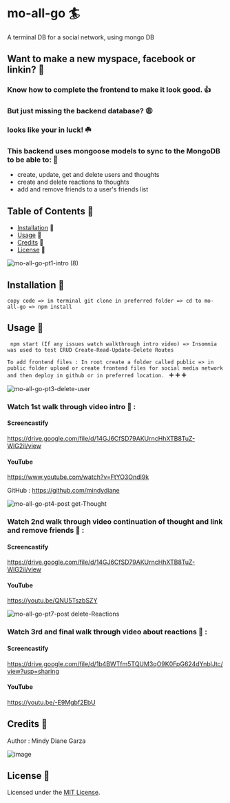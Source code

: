 # mo-all-go :surfer:
A terminal DB for a social network, using mongo DB

## Want to make a new myspace, facebook or linkin? :thought_balloon:

### Know how to complete the frontend to make it look good. :thumbsup:

### But just missing the backend database? :weary:

### looks like your in luck! 	:shamrock: 

### This backend uses mongoose models to sync to the MongoDB to be able to: :seedling:
* create, update, get and delete users and thoughts
* create and delete reactions to thoughts
* add and remove friends to a user's friends list

## Table of Contents :fallen_leaf:

* [Installation](#installation) :fallen_leaf:
* [Usage](#usage) :fallen_leaf:
* [Credits](#credits) :fallen_leaf:
* [License](#license) :fallen_leaf:

![mo-all-go-pt1-intro (8)](https://user-images.githubusercontent.com/80286982/132963411-8832af6e-3d26-43a7-8341-fd56cb781727.gif) 

## Installation :fallen_leaf:

` copy code => in terminal git clone in preferred folder => cd to mo-all-go => npm install 
`

## Usage :fallen_leaf:

` npm start (If any issues watch walkthrough intro video)
=> Insomnia was used to test CRUD Create-Read-Update-Delete Routes`

` To add frontend files : In root create a folder called public => in public folder upload or create frontend files for social media network and then deploy in github or in preferred location. 
` :heavy_plus_sign: :heavy_plus_sign: :heavy_plus_sign:

![mo-all-go-pt3-delete-user](https://user-images.githubusercontent.com/80286982/132966726-f35443ea-8dc7-45e2-b09a-3b4f2402d313.gif)

### Watch 1st walk through video intro :hear_no_evil: : 

#### Screencastify
https://drive.google.com/file/d/14GJ6CfSD79AKUrncHhXTB8TuZ-WlG2iI/view

#### YouTube
https://www.youtube.com/watch?v=FtYO3OndI9k

GitHub :
https://github.com/mindydiane

![mo-all-go-pt4-post get-Thought](https://user-images.githubusercontent.com/80286982/132966548-182b4ab9-05d9-4017-855b-81c18959087a.gif)

### Watch 2nd walk through video continuation of thought and link and remove friends :hear_no_evil: :

#### Screencastify
https://drive.google.com/file/d/14GJ6CfSD79AKUrncHhXTB8TuZ-WlG2iI/view

#### YouTube
https://youtu.be/QNU5TszbSZY

![mo-all-go-pt7-post delete-Reactions](https://user-images.githubusercontent.com/80286982/132966624-e8df3432-b02c-4633-940a-bd5a5f11e267.gif)

### Watch 3rd and final walk through video about reactions :hear_no_evil: :

#### Screencastify
https://drive.google.com/file/d/1b4BWTfm5TQUM3qO9K0FpG624dYnblJtc/view?usp=sharing

#### YouTube
https://youtu.be/-E9Mgbf2EbU

## Credits :fallen_leaf:

Author : Mindy Diane Garza 

![image](https://user-images.githubusercontent.com/80286982/132966193-7ea60c44-beea-461a-806f-04678beb1fb8.png)

## License :fallen_leaf:

Licensed under the [MIT License](LICENSE).
